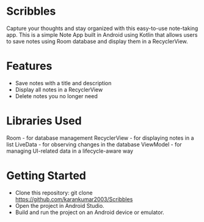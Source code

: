 # Scribbles
Capture your thoughts and stay organized with this easy-to-use note-taking app.
This is a simple Note App built in Android using Kotlin that allows users to save notes using Room database and display them in a RecyclerView.

# Features
* Save notes with a title and description
* Display all notes in a RecyclerView
* Delete notes you no longer need

# Libraries Used
Room - for database management
RecyclerView - for displaying notes in a list
LiveData - for observing changes in the database
ViewModel - for managing UI-related data in a lifecycle-aware way

# Getting Started
* Clone this repository: git clone https://github.com/karankumar2003/Scribbles
* Open the project in Android Studio.
* Build and run the project on an Android device or emulator.

